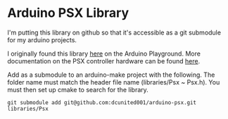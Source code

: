 # Arduino PSX Library

I'm putting this library on github so that it's accessible as a git submodule for my arduino
projects.

I originally found this library [here](http://playground.arduino.cc/Main/PSXLibrary)
on the Arduino Playground.  More documentation on the PSX controller
hardware can be found [here](http://www.gamesx.com/controldata/psxcont/psxcont.htm).

Add as a submodule to an arduino-make project with the following.  The
folder name must match the header file name (libraries/Psx ~ Psx.h).
You must then set up cmake to search for the library.

```
git submodule add git@github.com:dcunited001/arduino-psx.git libraries/Psx
```
